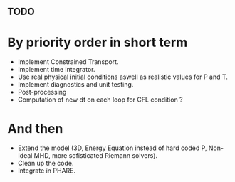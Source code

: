 ## TODO

# By priority order in short term
- Implement Constrained Transport.
- Implement time integrator.
- Use real physical initial conditions aswell as realistic values for P and T.
- Implement diagnostics and unit testing.
- Post-processing
- Computation of new dt on each loop for CFL condition ?

# And then
- Extend the model (3D, Energy Equation instead of hard coded P, Non-Ideal MHD, more sofisticated Riemann solvers).
- Clean up the code.
- Integrate in PHARE.
